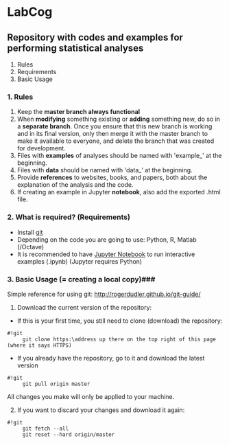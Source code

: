 # LabCog #
## Repository with codes and examples for performing statistical analyses ##

1. Rules
2. Requirements
3. Basic Usage


### 1. Rules ###
1. Keep the **master branch always functional**
2. When **modifying** something existing or **adding** something new, do so in a **separate branch**. Once you ensure that this new branch is working and in its final version, only then merge it with the master branch to make it available to everyone, and delete the branch that was created for development.
3. Files with **examples** of analyses should be named with 'example_' at the beginning.
4. Files with **data** should be named with 'data_' at the beginning.
5. Provide **references** to websites, books, and papers, both about the explanation of the analysis and the code.
6. If creating an example in Jupyter **notebook**, also add the exported .html file.


### 2. What is required? (Requirements) ###

* Install [git](https://git-scm.com)
* Depending on the code you are going to use: Python, R, Matlab (/Octave)
* It is recommended to have [Jupyter Notebook](http://jupyter.org) to run interactive examples (.ipynb) (Jupyter requires Python)

### 3. Basic Usage (= creating a local copy)###
Simple reference for using git: http://rogerdudler.github.io/git-guide/

1. Download the current version of the repository:
* If this is your first time, you still need to clone (download) the repository:
```
#!git
     git clone https:\address up there on the top right of this page (where it says HTTPS)
```
* If you already have the repository, go to it and download the latest version
```
#!git
     git pull origin master
```
 All changes you make will only be applied to your machine.


2. If you want to discard your changes and download it again:
```
#!git
     git fetch --all
     git reset --hard origin/master
```
